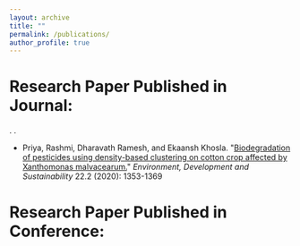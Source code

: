 ```yaml
---
layout: archive
title: ""
permalink: /publications/
author_profile: true
---
```



# Research Paper Published in Journal:
. .
- Priya, Rashmi, Dharavath Ramesh, and Ekaansh Khosla. "[Biodegradation of pesticides using density-based clustering on cotton crop affected by Xanthomonas malvacearum.](https://link.springer.com/article/10.1007/s10668-018-0251-7)" *Environment, Development and Sustainability* 22.2 (2020): 1353-1369


# Research Paper Published in Conference: 
